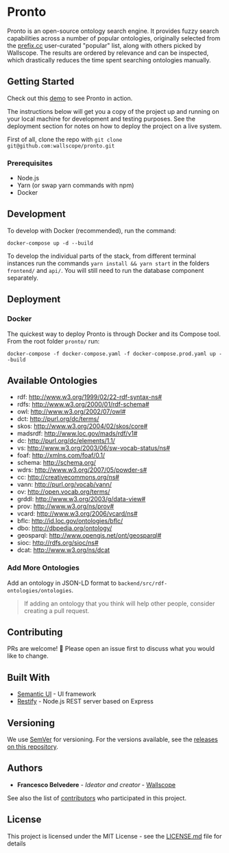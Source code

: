 # Pronto

Pronto is an open-source ontology search engine. It provides fuzzy search capabilities across a number of popular ontologies, originally selected from the [prefix.cc](https://prefix.cc/) user-curated "popular" list, along with others picked by Wallscope. The results are ordered by relevance and can be inspected, which drastically reduces the time spent searching ontologies manually.

## Getting Started

Check out this [demo](https://pronto.wallscope.co.uk/) to see Pronto in action.

The instructions below will get you a copy of the project up and running on your local machine for development and testing purposes. See the deployment section for notes on how to deploy the project on a live system.

First of all, clone the repo with `git clone git@github.com:wallscope/pronto.git`

### Prerequisites

- Node.js
- Yarn (or swap yarn commands with npm)
- Docker

## Development

To develop with Docker (recommended), run the command:

```
docker-compose up -d --build
```

To develop the individual parts of the stack, from different terminal instances run the commands `yarn install && yarn start` in the folders `frontend/` and `api/`. You will still need to run the database component separately.

## Deployment

### Docker

The quickest way to deploy Pronto is through Docker and its Compose tool.
From the root folder `pronto/` run:

```
docker-compose -f docker-compose.yaml -f docker-compose.prod.yaml up --build
```

## Available Ontologies

- rdf: http://www.w3.org/1999/02/22-rdf-syntax-ns#
- rdfs: http://www.w3.org/2000/01/rdf-schema#
- owl: http://www.w3.org/2002/07/owl#
- dct: http://purl.org/dc/terms/
- skos: http://www.w3.org/2004/02/skos/core#
- madsrdf: http://www.loc.gov/mads/rdf/v1#
- dc: http://purl.org/dc/elements/1.1/
- vs: http://www.w3.org/2003/06/sw-vocab-status/ns#
- foaf: http://xmlns.com/foaf/0.1/
- schema: http://schema.org/
- wdrs: http://www.w3.org/2007/05/powder-s#
- cc: http://creativecommons.org/ns#
- vann: http://purl.org/vocab/vann/
- ov: http://open.vocab.org/terms/
- grddl: http://www.w3.org/2003/g/data-view#
- prov: http://www.w3.org/ns/prov#
- vcard: http://www.w3.org/2006/vcard/ns#
- bflc: http://id.loc.gov/ontologies/bflc/
- dbo: http://dbpedia.org/ontology/
- geosparql: http://www.opengis.net/ont/geosparql#
- sioc: http://rdfs.org/sioc/ns#
- dcat: http://www.w3.org/ns/dcat

### Add More Ontologies

Add an ontology in JSON-LD format to `backend/src/rdf-ontologies/ontologies`.

> If adding an ontology that you think will help other people, consider creating a pull request.

## Contributing

PRs are welcome! :tada: Please open an issue first to discuss what you would like to change.

## Built With

- [Semantic UI](https://semantic-ui.com/) - UI framework
- [Restify](http://restify.com/) - Node.js REST server based on Express

## Versioning

We use [SemVer](http://semver.org/) for versioning. For the versions available, see the [releases on this repository](https://github.com/wallscope/pronto/releases).

## Authors

- **Francesco Belvedere** - _Ideator and creator_ - [Wallscope](https://wallscope.co.uk/)

See also the list of [contributors](https://github.com/wallscope/pronto/contributors) who participated in this project.

## License

This project is licensed under the MIT License - see the [LICENSE.md](LICENSE.md) file for details
